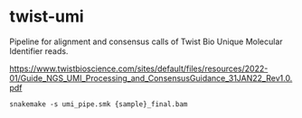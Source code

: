 # twist-umi
Pipeline for alignment and consensus calls of Twist Bio Unique Molecular Identifier reads.

https://www.twistbioscience.com/sites/default/files/resources/2022-01/Guide_NGS_UMI_Processing_and_ConsensusGuidance_31JAN22_Rev1.0.pdf

```
snakemake -s umi_pipe.smk {sample}_final.bam
```
